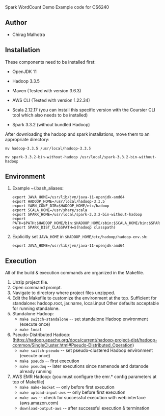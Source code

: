 Spark WordCount Demo
Example code for CS6240

## Author

- Chirag Malhotra

## Installation

These components need to be installed first:

- OpenJDK 11
- Hadoop 3.3.5
- Maven (Tested with version 3.6.3)
- AWS CLI (Tested with version 1.22.34)

- Scala 2.12.17 (you can install this specific version with the Coursier CLI tool which also needs to be installed)
- Spark 3.3.2 (without bundled Hadoop)

After downloading the hadoop and spark installations, move them to an appropriate directory:

`mv hadoop-3.3.5 /usr/local/hadoop-3.3.5`

`mv spark-3.3.2-bin-without-hadoop /usr/local/spark-3.3.2-bin-without-hadoop`

## Environment

1. Example ~/.bash_aliases:

   ```
   export JAVA_HOME=/usr/lib/jvm/java-11-openjdk-amd64
   export HADOOP_HOME=/usr/local/hadoop-3.3.5
   export YARN_CONF_DIR=$HADOOP_HOME/etc/hadoop
   export SCALA_HOME=/usr/share/scala
   export SPARK_HOME=/usr/local/spark-3.3.2-bin-without-hadoop
   export PATH=$PATH:$HADOOP_HOME/bin:$HADOOP_HOME/sbin:$SCALA_HOME/bin:$SPARK_HOME/bin
   export SPARK_DIST_CLASSPATH=$(hadoop classpath)
   ```

2. Explicitly set `JAVA_HOME` in `$HADOOP_HOME/etc/hadoop/hadoop-env.sh`:

   `export JAVA_HOME=/usr/lib/jvm/java-11-openjdk-amd64`

## Execution

All of the build & execution commands are organized in the Makefile.

1. Unzip project file.
2. Open command prompt.
3. Navigate to directory where project files unzipped.
4. Edit the Makefile to customize the environment at the top.
   Sufficient for standalone: hadoop.root, jar.name, local.input
   Other defaults acceptable for running standalone.
5. Standalone Hadoop:
   - `make switch-standalone` -- set standalone Hadoop environment (execute once)
   - `make local`
6. Pseudo-Distributed Hadoop: (https://hadoop.apache.org/docs/current/hadoop-project-dist/hadoop-common/SingleCluster.html#Pseudo-Distributed_Operation)
   - `make switch-pseudo` -- set pseudo-clustered Hadoop environment (execute once)
   - `make pseudo` -- first execution
   - `make pseudoq` -- later executions since namenode and datanode already running
7. AWS EMR Hadoop: (you must configure the emr.\* config parameters at top of Makefile)
   - `make make-bucket` -- only before first execution
   - `make upload-input-aws` -- only before first execution
   - `make aws` -- check for successful execution with web interface (aws.amazon.com)
   - `download-output-aws` -- after successful execution & termination
